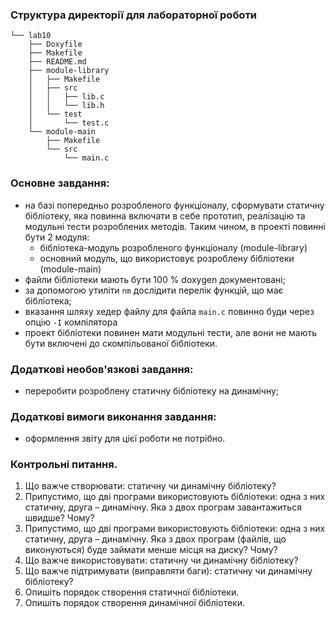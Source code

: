 
### Структура директорії для лабораторної роботи

```
└── lab10
    ├── Doxyfile
    ├── Makefile
    ├── README.md
    ├── module-library
    │   ├── Makefile
    │   ├── src
    │   │   ├── lib.c
    │   │   └── lib.h
    │   └── test
    │       └── test.c
    └── module-main
        ├── Makefile
        └── src
            └── main.c
```

### Основне завдання:

- на базі попередньо розробленого функціоналу, сформувати статичну бібліотеку, яка повинна включати в себе прототип, реалізацію та модульні тести розроблених методів. Таким чином, в проекті повинні бути 2 модуля:
   - бібліотека-модуль розробленого функціоналу (module-library)
   - основний модуль, що використовує розроблену бібліотеки (module-main)
- файли бібліотеки мають бути 100 % doxygen документовані; 
- за допомогою утиліти `nm` дослідити перелік функцій, що має бібліотека;
- вказання шляху хедер файлу для файла `main.c` повинно буди через опцію `-I` компілятора
- проект бібліотеки повинен мати модульні тести, але вони не мають бути включені до скомпільованої бібліотеки.

### Додаткові необов'язкові завдання:
- переробити розроблену статичну бібліотеку на динамічну;

### Додаткові вимоги виконання завдання: 
- оформлення звіту для цієї роботи не потрібно.


### Контрольні питання.
1. Що важче створювати: статичну чи динамічну бібліотеку?
2. Припустимо, що дві програми використовують бібліотеки: одна з них статичну, друга – динамічну. Яка з двох програм завантажиться швидше? Чому?
3. Припустимо, що дві програми використовують бібліотеки: одна з них статичну, друга – динамічну. Яка з двох програм (файлів, що виконуються) буде займати менше місця на диску? Чому?
4. Що важче використовувати: статичну чи динамічну бібліотеку?
5. Що важче підтримувати (виправляти баги): статичну чи динамічну бібліотеку?
6. Опишіть порядок створення статичної бібліотеки.
7. Опишіть порядок створення динамічної бібліотеки.
